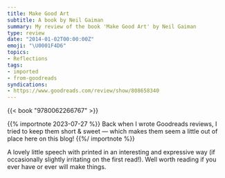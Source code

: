 ```yaml
---
title: Make Good Art
subtitle: A book by Neil Gaiman
summary: My review of the book 'Make Good Art' by Neil Gaiman
type: review
date: "2014-01-02T00:00:00Z"
emoji: "\U0001F4D6"
topics:
- Reflections
tags:
- imported
- from-goodreads
syndications:
- https://www.goodreads.com/review/show/808658340
---
```

{{< book "9780062266767" >}}

{{% importnote 2023-07-27 %}}
Back when I wrote Goodreads reviews, I tried to keep them short & sweet — which makes them seem a little out of place here on this blog!
{{%/ importnote %}}

A lovely little speech with printed in an interesting and expressive way (if occasionally slightly irritating on the first read!). Well worth reading if you ever have or ever will make things.

